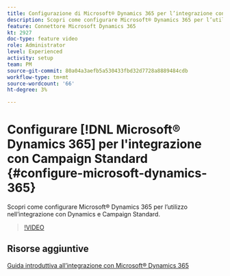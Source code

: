 ```yaml
---
title: Configurazione di Microsoft® Dynamics 365 per l’integrazione con Campaign Standard
description: Scopri come configurare Microsoft® Dynamics 365 per l’utilizzo nell’integrazione con Dynamics e Campaign Standard.
feature: Connettore Microsoft Dynamics 365
kt: 2927
doc-type: feature video
role: Administrator
level: Experienced
activity: setup
team: PM
source-git-commit: 80a04a3aefb5a530433fbd32d7728a8889484cdb
workflow-type: tm+mt
source-wordcount: '66'
ht-degree: 3%

---
```



# Configurare [!DNL Microsoft® Dynamics 365] per l&#39;integrazione con Campaign Standard {#configure-microsoft-dynamics-365}

Scopri come configurare Microsoft® Dynamics 365 per l’utilizzo nell’integrazione con Dynamics e Campaign Standard.

>[!VIDEO](https://video.tv.adobe.com/v/27637?quality=12)

## Risorse aggiuntive

[Guida introduttiva all’integrazione con Microsoft® Dynamics 365](https://experienceleague.adobe.com/docs/campaign-standard/using/integrating-with-adobe-cloud/campaign-and-microsoft-dynamics-365/d365-acs-get-started.html)
